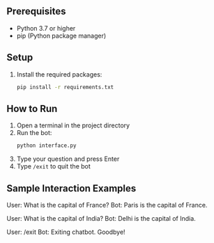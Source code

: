 ## Prerequisites

- Python 3.7 or higher
- pip (Python package manager)

## Setup

1. Install the required packages:
   ```bash
   pip install -r requirements.txt
   ```

## How to Run

1. Open a terminal in the project directory
2. Run the bot:
   ```bash
   python interface.py
   ```
3. Type your question and press Enter
4. Type `/exit` to quit the bot

## Sample Interaction Examples
User: What is the capital of France?
Bot: Paris is the capital of France.

User: What is the capital of India?
Bot: Delhi is the capital of India.

User: /exit
Bot: Exiting chatbot. Goodbye!
